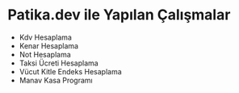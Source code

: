 # Patika.dev ile Yapılan Çalışmalar
* Kdv Hesaplama
* Kenar Hesaplama
* Not Hesaplama
* Taksi Ücreti Hesaplama
* Vücut Kitle Endeks Hesaplama
* Manav Kasa Programı